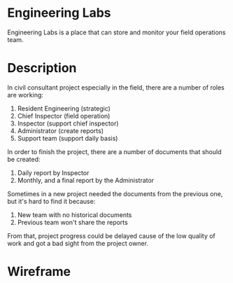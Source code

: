 # Engineering Labs
Engineering Labs is a place that can store and monitor your field operations team.

# Description
In civil consultant project especially in the field, there are a number of roles are working:
1. Resident Engineering (strategic)
2. Chief Inspector (field operation)
3. Inspector (support chief inspector)
4. Administrator (create reports)
5. Support team (support daily basis)

In order to finish the project, there are a number of documents that should be created:
1. Daily report by Inspector
2. Monthly, and a final report by the Administrator

Sometimes in a new project needed the documents from the previous one, but it's hard to find it because:
1. New team with no historical documents
2. Previous team won't share the reports

From that, project progress could be delayed cause of the low quality of work and got a bad sight from the project owner.

# Wireframe

